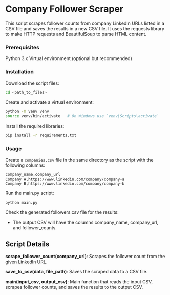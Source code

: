 # Company Follower Scraper
This script scrapes follower counts from company LinkedIn URLs listed in a CSV file and saves the results in a new CSV file. It uses the requests library to make HTTP requests and BeautifulSoup to parse HTML content.

### Prerequisites
Python 3.x
Virtual environment (optional but recommended)

### Installation

Download the script files:
```bash
cd <path_to_files>
```

Create and activate a virtual environment:
```bash
python -m venv venv
source venv/bin/activate   # On Windows use `venv\Scripts\activate`
```

Install the required libraries:
```bash
pip install -r requirements.txt
```

### Usage

Create a `companies.csv` file in the same directory as the script with the following columns:
```csv
company_name,company_url
Company A,https://www.linkedin.com/company/company-a
Company B,https://www.linkedin.com/company/company-b
```

Run the main.py script:
```bash
python main.py
```

Check the generated followers.csv file for the results:

- The output CSV will have the columns company_name, company_url, and follower_counts.

## Script Details

**scrape_follower_count(company_url)**: Scrapes the follower count from the given LinkedIn URL.

**save_to_csv(data, file_path)**: Saves the scraped data to a CSV file.

**main(input_csv, output_csv)**: Main function that reads the input CSV, scrapes follower counts, and saves the results to the output CSV.